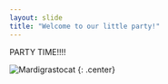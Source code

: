 ```yaml
---
layout: slide
title: "Welcome to our little party!"
---
```

PARTY TIME!!!!

![Mardigrastocat](https://octodex.github.com/images/Mardigrastocat.png)
{: .center}
